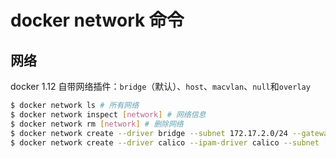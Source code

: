 # docker network 命令

## 网络

docker 1.12 自带网络插件：`bridge`（默认）、`host`、`macvlan`、`null`和`overlay`

```sh
$ docker network ls # 所有网络
$ docker network inspect [network] # 网络信息
$ docker network rm [network] # 删除网络
$ docker network create --driver bridge --subnet 172.17.2.0/24 --gateway 172.17.2.1 mynet # 创建本地网络，默认的 bridge 驱动自动桥接到系统虚拟网卡 docker0
$ docker network create --driver calico --ipam-driver calico --subnet [CIDR] [network_name] # calico 网络（需要先安装 calico 网络插件）
```
